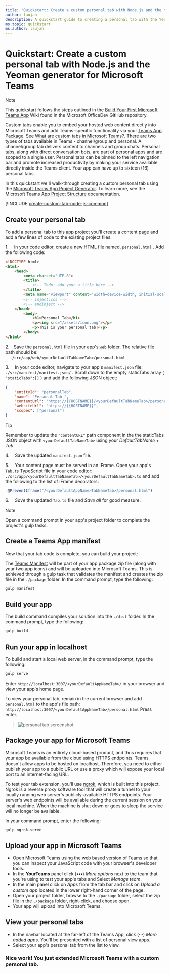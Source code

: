 ```yaml
---
title: "Quickstart: Create a custom personal tab with Node.js and the Yeoman generator for Microsoft Teams"
author: laujan 
description: A quickstart guide to creating a personal tab with the Yeoman generator for Microsoft Teams. 
ms.topic: quickstart 
ms.author: laujan
---
```

# Quickstart: Create a custom personal tab with Node.js and the Yeoman generator for Microsoft Teams

>[!NOTE]
>This quickstart follows the steps outlined in the [Build Your First Microsoft Teams App](https://github.com/OfficeDev/generator-teams/wiki/Build-Your-First-Microsoft-Teams-App) Wiki found in the Microsoft OfficeDev GitHub repository.

Custom tabs enable you to embed your hosted web content directly into Microsoft Teams and add Teams-specific functionality via your [Teams App Package](foo.md). See [What are custom tabs in Microsoft Teams?](/msteams-platform/tabs/what-are-custom-tabs.md). There are two types of tabs available in Teams - channel/group and personal. A channel/group tab delivers content to channels and group chats. Personal tabs, along with direct conversation bots, are part of personal apps and are scoped to a single user. Personal tabs can be pinned to the left navigation bar and promote increased productivity by making your service available directly inside the Teams client. Your app can have up to sixteen (16) personal tabs.

In this quickstart we'll walk-through creating a custom personal tab using the [Microsoft Teams App Project Generator](/OfficeDev/generator-teams). To learn more, see the Microsoft Teams App [Project Structure](/OfficeDev/generator-teams/wiki/Project-Structure) documentation.

[!INCLUDE [create-custom-tab-node-js-common](../../includes/create-custom-tab-node-js-common.md)]

## Create your personal tab

To add a personal tab to this app project you'll create a content page and add a few lines of code to the existing project files:

1.&emsp; In your code editor, create a new HTML file named, `personal.html` .  Add the following code:

```html
<!DOCTYPE html>
<html>
    <head>
        <meta charset="UTF-8">
        <title>
            <!-- Todo: add your a title here -->
        </title>
        <meta name="viewport" content="width=device-width, initial-scale=1.0">
        <!-- inject:css -->
        <!-- endinject -->
    </head>
        <body>
            <h1>Personal Tab</h1>
            <p><img src="/assets/icon.png"></p>
            <p>This is your personal tab!</p>
        </body>
</html>

```

2.&emsp;Save the `personal.html` file in your app's `web` folder. The relative file path should be: <br>&emsp;`./src/app/web/<yourDefaultTabNameTab>/personal.html`<br>

3.&emsp; In your code editor, navigate to your app's `manifest.json` file: `./src/manifest/manifest.json/` . Scroll down to the empty staticTabs array ( `"staticTabs":[]` ) and add the following JSON object:

```json
{
    "entityId": "personalTab",
    "name": "Personal Tab ",
    "contentUrl": "https://{{HOSTNAME}}/<yourDefaultTabNameTab>/personal.html",
    "websiteUrl": "https://{{HOSTNAME}}",
    "scopes": ["personal"]
}

```

> [!TIP]
> Remember to update the `"contentURL"` path component in the the staticTabs JSON object with `<yourDefaultTabNameTab>` using your *DefaultTabName* + *Tab*.

4.&emsp; Save the updated `manifest.json` file.

5.&emsp; Your content page must be served in an IFrame. Open your app's `Tab.ts` TypeScript file in your code editor: `./src/app/<yourDefaultTabNameTab>/<yourDefaultTabNameTab>.ts` and add the following to the list of IFrame decorators:

```typescript
 @PreventIframe("/<yourDefaultAppName>TabNameTab>/personal.html")
```

6.&emsp; *Save* the updated `Tab.ts` file and *Save all* for good measure.

> [!NOTE]
> Open a command prompt in your app's project folder to complete the project's gulp tasks.

## Create a Teams App manifest

Now that your tab code is complete, you can build your project:

The [Teams Manifest](foo.md) will be part of your app package zip file (along with your two app icons) and will be uploaded into Microsoft Teams. This is achieved through a gulp task that validates the manifest and creates the zip file in the `./package` folder. In the command prompt, type the following:

```bash
gulp manifest
```

## Build your app

The build command compiles your solution into the `./dist` folder. In the command prompt, type the following:

```bash
gulp build
```

## Run your app in localhost

To build and start a local web server, in the command prompt, type the following:

```bash
gulp serve
```

Enter `http://localhost:3007/<yourDefaultAppNameTab>/` in your browser and view your app's home page.

To view your personal tab, remain in the current browser and add `personal.html` to the app's file path: `http://localhost:3007/<yourDefaultAppNameTab>/personal.html` Press enter.<br>

>![personal tab screenshot](/microsoftteams/platform/assets/personalTab.PNG)

## Package your app for Microsoft Teams

Microsoft Teams is an entirely cloud-based product, and thus requires that your app be available from the cloud using HTTPS endpoints. Teams doesn't allow apps to be hosted on localhost. Therefore, you need to either publish your app to a public URL or use a proxy which will expose your local port to an internet-facing URL.

To test your tab extension, you'll use [ngrok](https://ngrok.com/docs), which is built into this project. Ngrok is a reverse proxy software tool that will create a tunnel to your locally running web server's publicly-available HTTPS endpoints. Your server's web endpoints will be available during the current session on your local machine. When the machine is shut down or goes to sleep the service will no longer be available.

In your command prompt, enter the following:

```bash
gulp ngrok-serve
```

## Upload your app in Microsoft Teams

- Open Microsoft Teams using the web based version of [Teams](https://teams.microsoft.com) so that you can inspect your JavaScript code with your browser's developer tools.
- In the **YourTeams** panel click (**&#8226;&#8226;&#8226;**) *More options* next to the team that you're using to test your app's tabs and Select *Manage team*. 
- In the main panel click on *Apps* from the tab bar and click on *Upload a custom app* located in the lower right-hand corner of the page. 
- Open your project folder, browse to the `./package` folder, select the zip file in the `./package` folder, right-click, and choose open. 
- Your app will upload into Microsoft Teams.

## View your personal tabs

- In the navbar located at the far-left of the Teams App, click (**&#8943;**) *More added apps*. You'll be presented with a list of personal view apps.
- Select your app's personal tab from the list to view.

### Nice work! You just extended Microsoft Teams with a custom personal tab.
